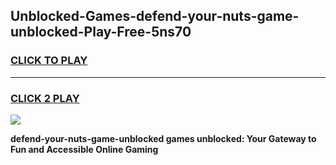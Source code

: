 
## Unblocked-Games-defend-your-nuts-game-unblocked-Play-Free-5ns70
<h3>
<a href="https://premium76.site?title=defend-your-nuts-game-unblocked&ref=17A">CLICK TO PLAY</a></h3>
<hr>

<h3>
<a href="https://premium76.site?title=defend-your-nuts-game-unblocked&ref=17A">CLICK 2 PLAY</a>
  
</h3>

<a href="https://premium76.site?title=defend-your-nuts-game-unblocked&ref=17A"><img src="https://clearcache.store/games.png"></a>


**defend-your-nuts-game-unblocked games unblocked: Your Gateway to Fun and Accessible Online Gaming**
